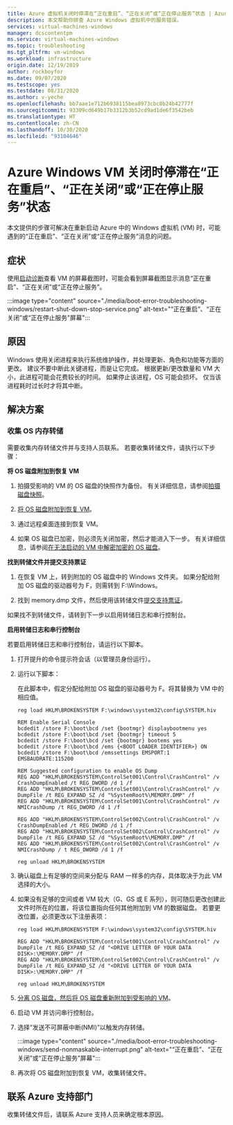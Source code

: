 ```yaml
---
title: Azure 虚拟机关闭时停滞在“正在重启”、“正在关闭”或“正在停止服务”状态 | Azure
description: 本文帮助你排查 Azure Windows 虚拟机中的服务错误。
services: virtual-machines-windows
manager: dcscontentpm
ms.service: virtual-machines-windows
ms.topic: troubleshooting
ms.tgt_pltfrm: vm-windows
ms.workload: infrastructure
origin.date: 12/19/2019
author: rockboyfor
ms.date: 09/07/2020
ms.testscope: yes
ms.testdate: 08/31/2020
ms.author: v-yeche
ms.openlocfilehash: bb7aae1e712b6938115bea8973cbc8b24b42777f
ms.sourcegitcommit: 93309cd649b17b3312b3b52cd9ad1de6f3542beb
ms.translationtype: HT
ms.contentlocale: zh-CN
ms.lasthandoff: 10/30/2020
ms.locfileid: "93104646"
---
```

# <a name="azure-windows-vm-shutdown-is-stuck-on-restarting-shutting-down-or-stopping-services"></a>Azure Windows VM 关闭时停滞在“正在重启”、“正在关闭”或“正在停止服务”状态

本文提供的步骤可解决在重新启动 Azure 中的 Windows 虚拟机 (VM) 时，可能遇到的“正在重启”、“正在关闭”或“正在停止服务”消息的问题。

## <a name="symptoms"></a>症状

使用[启动诊断](./boot-diagnostics.md)查看 VM 的屏幕截图时，可能会看到屏幕截图显示消息“正在重启”、“正在关闭”或“正在停止服务”。

:::image type="content" source="./media/boot-error-troubleshooting-windows/restart-shut-down-stop-service.png" alt-text="“正在重启”、“正在关闭”或“正在停止服务”屏幕":::

## <a name="cause"></a>原因

Windows 使用关闭进程来执行系统维护操作，并处理更新、角色和功能等方面的更改。 建议不要中断此关键进程，而是让它完成。 根据更新/更改数量和 VM 大小，此进程可能会花费较长的时间。 如果停止该进程，OS 可能会损坏。 仅当该进程耗时过长时才将其中断。

## <a name="solution"></a>解决方案

<!--Not Avaialable on ### Collect a Process memory dump-->
<!--We can not access the VM and run the following command to check the process-->
<!--While the Serial Console can be access on Azure global site-->
### <a name="collect-an-os-memory-dump"></a>收集 OS 内存转储

<!--Not Available on If the issue does not resolve after waiting for the changes to process-->

需要收集内存转储文件并与支持人员联系。 若要收集转储文件，请执行以下步骤：

**将 OS 磁盘附加到恢复 VM**

1. 拍摄受影响的 VM 的 OS 磁盘的快照作为备份。 有关详细信息，请参阅[拍摄磁盘快照](../windows/snapshot-copy-managed-disk.md)。

2. [将 OS 磁盘附加到恢复 VM](./troubleshoot-recovery-disks-portal-windows.md)。

3. 通过远程桌面连接到恢复 VM。

4. 如果 OS 磁盘已加密，则必须先关闭加密，然后才能进入下一步。 有关详细信息，请参阅[在无法启动的 VM 中解密加密的 OS 磁盘](./troubleshoot-bitlocker-boot-error.md#solution)。

**找到转储文件并提交支持票证**

1. 在恢复 VM 上，转到附加的 OS 磁盘中的 Windows 文件夹。 如果分配给附加 OS 磁盘的驱动器号为 F，则需转到 F:\Windows。

2. 找到 memory.dmp 文件，然后使用该转储文件[提交支持票证](https://support.azure.cn/support/support-azure/)。

如果找不到转储文件，请转到下一步以启用转储日志和串行控制台。

**启用转储日志和串行控制台**

若要启用转储日志和串行控制台，请运行以下脚本。

1. 打开提升的命令提示符会话（以管理员身份运行）。

2. 运行以下脚本：

    在此脚本中，假定分配给附加 OS 磁盘的驱动器号为 F。将其替换为 VM 中的相应值。

    ```
    reg load HKLM\BROKENSYSTEM F:\windows\system32\config\SYSTEM.hiv

    REM Enable Serial Console
    bcdedit /store F:\boot\bcd /set {bootmgr} displaybootmenu yes
    bcdedit /store F:\boot\bcd /set {bootmgr} timeout 5
    bcdedit /store F:\boot\bcd /set {bootmgr} bootems yes
    bcdedit /store F:\boot\bcd /ems {<BOOT LOADER IDENTIFIER>} ON
    bcdedit /store F:\boot\bcd /emssettings EMSPORT:1 EMSBAUDRATE:115200

    REM Suggested configuration to enable OS Dump
    REG ADD "HKLM\BROKENSYSTEM\ControlSet001\Control\CrashControl" /v CrashDumpEnabled /t REG_DWORD /d 1 /f
    REG ADD "HKLM\BROKENSYSTEM\ControlSet001\Control\CrashControl" /v DumpFile /t REG_EXPAND_SZ /d "%SystemRoot%\MEMORY.DMP" /f
    REG ADD "HKLM\BROKENSYSTEM\ControlSet001\Control\CrashControl" /v NMICrashDump /t REG_DWORD /d 1 /f

    REG ADD "HKLM\BROKENSYSTEM\ControlSet002\Control\CrashControl" /v CrashDumpEnabled /t REG_DWORD /d 1 /f
    REG ADD "HKLM\BROKENSYSTEM\ControlSet002\Control\CrashControl" /v DumpFile /t REG_EXPAND_SZ /d "%SystemRoot%\MEMORY.DMP" /f
    REG ADD "HKLM\BROKENSYSTEM\ControlSet002\Control\CrashControl" /v NMICrashDump / t REG_DWORD /d 1 /f

    reg unload HKLM\BROKENSYSTEM
    ```

3. 确认磁盘上有足够的空间来分配与 RAM 一样多的内存，具体取决于为此 VM 选择的大小。

4. 如果没有足够的空间或者 VM 较大（G、GS 或 E 系列），则可随后更改创建此文件时所在的位置，将该位置指向任何其他附加到 VM 的数据磁盘。 若要更改位置，必须更改以下注册表项：

    ```
    reg load HKLM\BROKENSYSTEM F:\windows\system32\config\SYSTEM.hiv

    REG ADD "HKLM\BROKENSYSTEM\ControlSet001\Control\CrashControl" /v DumpFile /t REG_EXPAND_SZ /d "<DRIVE LETTER OF YOUR DATA DISK>:\MEMORY.DMP" /f
    REG ADD "HKLM\BROKENSYSTEM\ControlSet002\Control\CrashControl" /v DumpFile /t REG_EXPAND_SZ /d "<DRIVE LETTER OF YOUR DATA DISK>:\MEMORY.DMP" /f

    reg unload HKLM\BROKENSYSTEM
    ```

5. [分离 OS 磁盘，然后将 OS 磁盘重新附加到受影响的 VM](./troubleshoot-recovery-disks-portal-windows.md)。

6. 启动 VM 并访问串行控制台。

7. 选择“发送不可屏蔽中断(NMI)”以触发内存转储。

    :::image type="content" source="./media/boot-error-troubleshooting-windows/send-nonmaskable-interrupt.png" alt-text="“正在重启”、“正在关闭”或“正在停止服务”屏幕":::

8. 再次将 OS 磁盘附加到恢复 VM，收集转储文件。

## <a name="contact-azure-support"></a>联系 Azure 支持部门

收集转储文件后，请联系 Azure 支持人员来确定根本原因。

<!-- Update_Description: update meta properties, wording update, update link -->